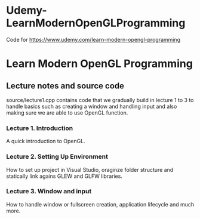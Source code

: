 # Udemy-LearnModernOpenGLProgramming
Code for https://www.udemy.com/learn-modern-opengl-programming

# Learn Modern OpenGL Programming 
## Lecture notes and source code

source/lecture1.cpp contains code that we gradually build in lecture 1 to 3 to handle basics such as creating a window and handling input and also making sure we are able to use OpenGL function.

### Lecture 1. Introduction

A quick introduction to OpenGL.

### Lecture 2. Setting Up Environment

How to set up project in Visual Studio, oraginze folder structure and statically link agains GLEW and GLFW libraries.

### Lecture 3. Window and input

How to handle window or fullscreen creation, application lifecycle and much more.